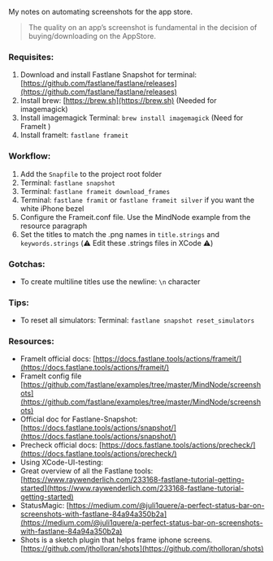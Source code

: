 My notes on automating screenshots for the app store<!--more-->.

> The quality on an app’s screenshot is fundamental in the decision of buying/downloading on the AppStore.

### Requisites:
1. Download and install Fastlane Snapshot for terminal: [https://github.com/fastlane/fastlane/releases](https://github.com/fastlane/fastlane/releases)  
2. Install brew: [https://brew.sh](https://brew.sh) (Needed for imagemagick)
3. Install imagemagick Terminal: `brew install imagemagick` (Need for FrameIt )
4. Install frameIt: `fastlane frameit`  

### Workflow:
1. Add the `Snapfile` to the project root folder
1. Terminal: `fastlane snapshot`
2. Terminal: `fastlane frameit download_frames`
3. Terminal: `fastlane framit` or `fastlane frameit silver` if you want the white iPhone bezel
4. Configure the Frameit.conf file. Use the MindNode example from the resource paragraph
5. Set the titles to match the .png names in `title.strings` and `keywords.strings`  (⚠️️ Edit these .strings files in XCode ⚠️️)

### Gotchas:
- To create multiline titles use the newline: `\n` character

### Tips:
- To reset all simulators: Terminal: `fastlane snapshot reset_simulators`

### Resources:
- FrameIt official docs: [https://docs.fastlane.tools/actions/frameit/](https://docs.fastlane.tools/actions/frameit/)
- FrameIt config file [https://github.com/fastlane/examples/tree/master/MindNode/screenshots](https://github.com/fastlane/examples/tree/master/MindNode/screenshots)
- Official doc for Fastlane-Snapshot: [https://docs.fastlane.tools/actions/snapshot/](https://docs.fastlane.tools/actions/snapshot/)
- Precheck official docs: [https://docs.fastlane.tools/actions/precheck/](https://docs.fastlane.tools/actions/precheck/)
- Using XCode-UI-testing:
- Great overview of all the Fastlane tools: [https://www.raywenderlich.com/233168-fastlane-tutorial-getting-started](https://www.raywenderlich.com/233168-fastlane-tutorial-getting-started)
- StatusMagic: [https://medium.com/@juli1quere/a-perfect-status-bar-on-screenshots-with-fastlane-84a94a350b2a](https://medium.com/@juli1quere/a-perfect-status-bar-on-screenshots-with-fastlane-84a94a350b2a)
- Shots is a sketch plugin that helps frame iphone screens. [https://github.com/jtholloran/shots](https://github.com/jtholloran/shots)
